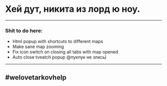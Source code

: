# Хей дут, никита из лорд ю ноу.

---

### Shit to do here:
- Html popup with shortcuts to different maps
- Make sane map zooming
- Fix icon switch on closing all tabs with map opened
- Auto close tveatch popup @пукпук не злись)


---
## #welovetarkovhelp
